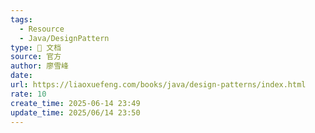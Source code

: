 ```yaml
---
tags:
  - Resource
  - Java/DesignPattern
type: 📃 文档
source: 官方
author: 廖雪峰
date: 
url: https://liaoxuefeng.com/books/java/design-patterns/index.html
rate: 10
create_time: 2025-06-14 23:49
update_time: 2025/06/14 23:50
---
```

